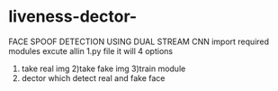 # liveness-dector-
 FACE SPOOF DETECTION USING DUAL STREAM CNN
 import required modules
 excute allin 1.py file
 it will 4 options
 1) take real img
 2)take  fake img
 3)train module
 4) dector which detect real and fake face
